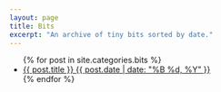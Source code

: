 ```yaml
---
layout: page
title: Bits
excerpt: "An archive of tiny bits sorted by date."
---
```


<ul class="post-list">
{% for post in site.categories.bits %}
  <li><article><a href="{{ site.url }}{{ post.url }}">{{ post.title }} <span class="entry-date"><time datetime="{{ post.date | date_to_xmlschema }}">{{ post.date | date: "%B %d, %Y" }}</time></span></a></article></li>
{% endfor %}
</ul>
